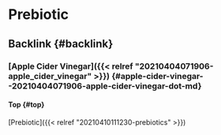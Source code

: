 # Prebiotic


## Backlink {#backlink}


### [Apple Cider Vinegar]({{< relref "20210404071906-apple_cider_vinegar" >}}) {#apple-cider-vinegar--20210404071906-apple-cider-vinegar-dot-md}


#### Top {#top}

[Prebiotic]({{< relref "20210410111230-prebiotics" >}})

